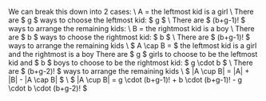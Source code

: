 We can break this down into 2 cases: \\
A = the leftmost kid is a girl \\
There are $ g $ ways to choose the leftmost kid: $ g $ \\
There are $ (b+g-1)! $ ways to arrange the remaining kids: \\
B = the rightmost kid is a boy \\
There are $ b $ ways to choose the rightmost kid: $ b $ \\
There are $ (b+g-1)! $ ways to arrange the remaining kids \\
$ A \cap B = $ the leftmost kid is a girl and the rightmost is a boy
There are $ g $ girls to choose to be the leftmost kid and $ b $ boys to choose to be the rightmost kid: $ g \cdot b $ \\
There are $ (b+g-2)! $ ways to arrange the remaining kids \\
$ |A \cup B| = |A| + |B| - |A \cap B| $ \\
$ |A \cup B| = g \cdot (b+g-1)! + b \cdot (b+g-1)! - g \cdot b \cdot (b+g-2)! $
